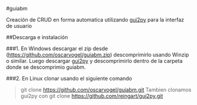 #guiabm

Creación de CRUD en forma automatica utilizando [gui2py](https://github.com/reingart/gui2py) para la interfaz de usuario

##Descarga e instalación

###1. En Windows descargar el zip desde (https://github.com/oscarvogel/guiabm.zip) descomprimirlo usando Winzip o similar.
Luego descargar [gui2py](https://github.com/reingart/gui2py/archive/master.zip) y descomprimirlo dentro de la carpeta donde se descomprimio guiabm.

###2. En Linux clonar usando el siguiente comando
> git clone https://github.com/oscarvogel/guiabm.git
Tambien clonamos gui2py con 
> git clone https://github.com/reingart/gui2py.git
